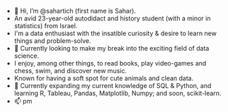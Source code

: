 - 👋 Hi, I’m @sahartich (first name is Sahar).
- An avid 23-year-old autodidact and history student (with a minor in statistics) from Israel.
- I'm a data enthusiast with the insatible curiosity & desire to learn new things and problem-solve. 
- 👀 Currently looking to make my break into the exciting field of data science.
- I enjoy, among other things, to read books, play video-games and chess, swim, and discover new music.
- Known for having a soft spot for cute animals and clean data.
- 🌱 Currently expanding my current knowledge of SQL & Python, and learning R, Tableau, Pandas, Matplotlib, Numpy; and soon, scikit-learn.
- 📫 pm

<!---
sahartich/sahartich is a ✨ special ✨ repository because its `README.md` (this file) appears on your GitHub profile.
You can click the Preview link to take a look at your changes.
--->
